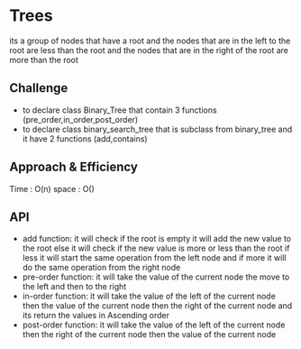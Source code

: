 # Trees
its a group of nodes that have a root and the nodes that are in the left to the root are less than the root and the nodes that are in the right of the root are more than the root

## Challenge
* to declare class Binary_Tree that contain 3 functions (pre_order,in_order,post_order)
* to declare class binary_search_tree that is subclass from binary_tree and it have 2 functions (add,contains)

## Approach & Efficiency
Time : O(n)
space : O()

## API
* add function: it will check if the root is empty it will add the new value to the root else it will check if the new value is more or less than the root if less it will start the same operation from the left node and if more it will do the same operation from the right node
* pre-order function: it will take the value of the current node the move to the left and then to the right
* in-order function: it will take the value of the left of the current node then the value of the current node then the right of the current node and its return the values in Ascending order
* post-order function: it will take the value of the left of the current node then the right of the current node then the value of the current node  